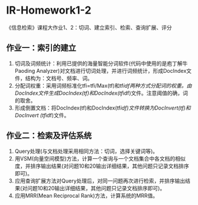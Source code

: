 # IR-Homework1-2
《信息检索》课程大作业1、2：切词、建立索引、检索、查询扩展、评分

## 作业一：索引的建立
1. 切词及词频统计：利用已提供的海量智能分词软件(代码中使用的是庖丁解牛Paoding Analyzer)对文档进行切词处理，并进行词频统计，形成DocIndex文件，结构为：文档号、频率、词。
2. 分配词权重：采用词频标准化tfi=tfi/Max(tf)和tf*idf两种方式分配词的权重。由DocIndex文件生成DocIndex(tf)和DocIndex(tf*idf)文件。注意阈值的确，词的取舍。
3. 形成倒置文档：将DocIndex(tf)和DocIndex(tf*idf)文件转换为DocInvert(tf)和DocInvert (tf*idf)文件。


## 作业二：检索及评估系统
1. Query处理(与文档处理采用相同方法：切词，选择关键词等)。
2. 用VSM(向量空间模型)方法，计算一个查询与一个文档集合中各文档的相似度，并排序输出结果(对问题10和20输出详细结果，其他问题只记录文档排序即可)。
3. 应用查询扩展方法对Query处理后，对同一问题再次进行检索，并排序输出结果(对问题10和20输出详细结果，其他问题只记录文档排序即可)。
4. 应用MRR(Mean Reciprocal Rank)方法，计算系统的MRR值。
